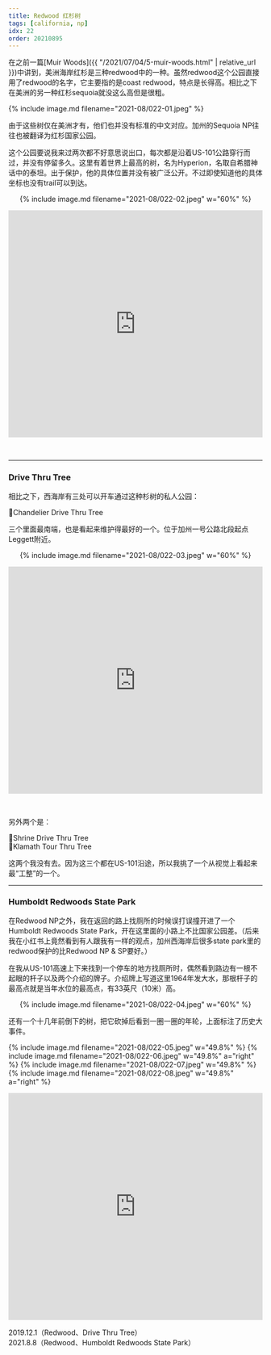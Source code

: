 ```yaml
---
title: Redwood 红杉树
tags: [california, np]
idx: 22
order: 20210895
---
```


在之前一篇[Muir Woods]({{ "/2021/07/04/5-muir-woods.html" | relative_url }})中讲到，美洲海岸红杉是三种redwood中的一种。虽然redwood这个公园直接用了redwood的名字，它主要指的是coast redwood，特点是长得高。相比之下在美洲的另一种红杉sequoia就没这么高但是很粗。

{% include image.md filename="2021-08/022-01.jpeg" %}

由于这些树仅在美洲才有，他们也并没有标准的中文对应。加州的Sequoia NP往往也被翻译为红杉国家公园。

这个公园要说我来过两次都不好意思说出口，每次都是沿着US-101公路穿行而过，并没有停留多久。这里有着世界上最高的树，名为Hyperion，名取自希腊神话中的泰坦。出于保护，他的具体位置并没有被广泛公开。不过即使知道他的具体坐标也没有trail可以到达。

<p style="text-align: center">
{% include image.md filename="2021-08/022-02.jpeg" w="60%" %}
</p>

<iframe src="https://www.google.com/maps/embed?pb=!1m18!1m12!1m3!1d765747.5968236319!2d-124.58334172611879!3d41.434848162109006!2m3!1f0!2f0!3f0!3m2!1i1024!2i768!4f13.1!3m3!1m2!1s0x54d06636f5417fa5%3A0x36cf3266953b5f8e!2sRedwood%20National%20and%20State%20Parks!5e0!3m2!1sen!2sus!4v1652159924021!5m2!1sen!2sus" width="100%" height="450" style="border:0;" allowfullscreen="" loading="lazy" referrerpolicy="no-referrer-when-downgrade"></iframe>

&nbsp;

---

### Drive Thru Tree

相比之下，西海岸有三处可以开车通过这种杉树的私人公园：

📍Chandelier Drive Thru Tree

三个里面最南端，也是看起来维护得最好的一个。位于加州一号公路北段起点Leggett附近。

<p style="text-align: center">
{% include image.md filename="2021-08/022-03.jpeg" w="60%" %}
</p>

<iframe src="https://www.google.com/maps/embed?pb=!1m14!1m8!1m3!1d389408.6974727938!2d-123.9803251!3d40.3144879!3m2!1i1024!2i768!4f13.1!3m3!1m2!1s0x54d463c73284e3b3%3A0x3716989f535a3fa!2sHumboldt%20Redwoods%20State%20Park!5e0!3m2!1sen!2sus!4v1652160378739!5m2!1sen!2sus" width="100%" height="450" style="border:0;" allowfullscreen="" loading="lazy" referrerpolicy="no-referrer-when-downgrade"></iframe>

&nbsp;

另外两个是：

📍Shrine Drive Thru Tree<br>
📍Klamath Tour Thru Tree

这两个我没有去。因为这三个都在US-101沿途，所以我挑了一个从视觉上看起来最“工整”的一个。

---

### Humboldt Redwoods State Park

在Redwood NP之外，我在返回的路上找厕所的时候误打误撞开进了一个Humboldt Redwoods State Park，开在这里面的小路上不比国家公园差。（后来我在小红书上竟然看到有人跟我有一样的观点，加州西海岸后很多state park里的redwood保护的比Redwood NP & SP要好。）

在我从US-101高速上下来找到一个停车的地方找厕所时，偶然看到路边有一根不起眼的杆子以及两个介绍的牌子。介绍牌上写道这里1964年发大水，那根杆子的最高点就是当年水位的最高点，有33英尺（10米）高。

<p style="text-align: center">
{% include image.md filename="2021-08/022-04.jpeg" w="60%" %}
</p>

还有一个十几年前倒下的树，把它砍掉后看到一圈一圈的年轮，上面标注了历史大事件。

{% include image.md filename="2021-08/022-05.jpeg" w="49.8%" %}
{% include image.md filename="2021-08/022-06.jpeg" w="49.8%" a="right" %}
{% include image.md filename="2021-08/022-07.jpeg" w="49.8%" %}
{% include image.md filename="2021-08/022-08.jpeg" w="49.8%" a="right" %}

<iframe src="https://www.google.com/maps/embed?pb=!1m14!1m8!1m3!1d392025.987909837!2d-123.7213507!3d39.8584877!3m2!1i1024!2i768!4f13.1!3m3!1m2!1s0x54d4ce21c34ed9f9%3A0xe28d99d2827b25f!2sDrive-Thru%20Tree%20Park!5e0!3m2!1sen!2sus!4v1652160440945!5m2!1sen!2sus" width="100%" height="450" style="border:0;" allowfullscreen="" loading="lazy" referrerpolicy="no-referrer-when-downgrade"></iframe>

2019.12.1（Redwood、Drive Thru Tree）<br>
2021.8.8（Redwood、Humboldt Redwoods State Park）
